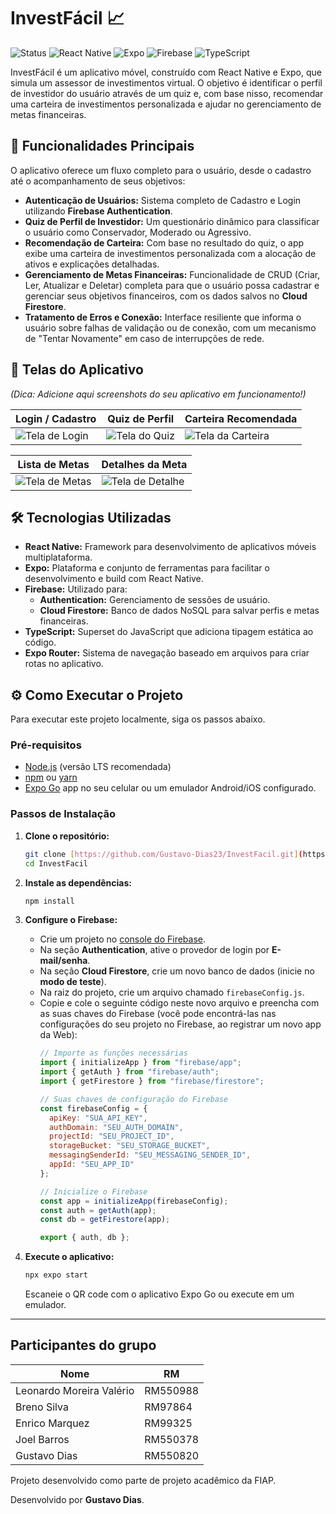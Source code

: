 # InvestFácil 📈

![Status](https://img.shields.io/badge/status-em%20desenvolvimento-yellow)
![React Native](https://img.shields.io/badge/React%20Native-61DAFB?logo=react&logoColor=black)
![Expo](https://img.shields.io/badge/Expo-000020?logo=expo&logoColor=white)
![Firebase](https://img.shields.io/badge/Firebase-FFCA28?logo=firebase&logoColor=black)
![TypeScript](https://img.shields.io/badge/TypeScript-3178C6?logo=typescript&logoColor=white)

InvestFácil é um aplicativo móvel, construído com React Native e Expo, que simula um assessor de investimentos virtual. O objetivo é identificar o perfil de investidor do usuário através de um quiz e, com base nisso, recomendar uma carteira de investimentos personalizada e ajudar no gerenciamento de metas financeiras.

## 🚀 Funcionalidades Principais

O aplicativo oferece um fluxo completo para o usuário, desde o cadastro até o acompanhamento de seus objetivos:

* **Autenticação de Usuários:** Sistema completo de Cadastro e Login utilizando **Firebase Authentication**.
* **Quiz de Perfil de Investidor:** Um questionário dinâmico para classificar o usuário como Conservador, Moderado ou Agressivo.
* **Recomendação de Carteira:** Com base no resultado do quiz, o app exibe uma carteira de investimentos personalizada com a alocação de ativos e explicações detalhadas.
* **Gerenciamento de Metas Financeiras:** Funcionalidade de CRUD (Criar, Ler, Atualizar e Deletar) completa para que o usuário possa cadastrar e gerenciar seus objetivos financeiros, com os dados salvos no **Cloud Firestore**.
* **Tratamento de Erros e Conexão:** Interface resiliente que informa o usuário sobre falhas de validação ou de conexão, com um mecanismo de "Tentar Novamente" em caso de interrupções de rede.

## 📱 Telas do Aplicativo

*(Dica: Adicione aqui screenshots do seu aplicativo em funcionamento!)*

| Login / Cadastro                               | Quiz de Perfil                                     | Carteira Recomendada                           |
| ---------------------------------------------- | -------------------------------------------------- | ---------------------------------------------- |
| ![Tela de Login](URL_DA_SUA_IMAGEM_DE_LOGIN_AQUI) | ![Tela do Quiz](URL_DA_SUA_IMAGEM_DO_QUIZ_AQUI) | ![Tela da Carteira](URL_DA_SUA_IMAGEM_DA_CARTEIRA_AQUI) |

| Lista de Metas                                 | Detalhes da Meta                                   |
| ---------------------------------------------- | -------------------------------------------------- |
| ![Tela de Metas](URL_DA_SUA_IMAGEM_DE_METAS_AQUI) | ![Tela de Detalhe](URL_DA_SUA_IMAGEM_DE_DETALHE_AQUI) |


## 🛠️ Tecnologias Utilizadas

* **React Native:** Framework para desenvolvimento de aplicativos móveis multiplataforma.
* **Expo:** Plataforma e conjunto de ferramentas para facilitar o desenvolvimento e build com React Native.
* **Firebase:** Utilizado para:
    * **Authentication:** Gerenciamento de sessões de usuário.
    * **Cloud Firestore:** Banco de dados NoSQL para salvar perfis e metas financeiras.
* **TypeScript:** Superset do JavaScript que adiciona tipagem estática ao código.
* **Expo Router:** Sistema de navegação baseado em arquivos para criar rotas no aplicativo.

## ⚙️ Como Executar o Projeto

Para executar este projeto localmente, siga os passos abaixo.

### Pré-requisitos

* [Node.js](https://nodejs.org/en/) (versão LTS recomendada)
* [npm](https://www.npmjs.com/) ou [yarn](https://yarnpkg.com/)
* [Expo Go](https://expo.dev/go) app no seu celular ou um emulador Android/iOS configurado.

### Passos de Instalação

1.  **Clone o repositório:**
    ```bash
    git clone [https://github.com/Gustavo-Dias23/InvestFacil.git](https://github.com/Gustavo-Dias23/InvestFacil.git)
    cd InvestFacil
    ```

2.  **Instale as dependências:**
    ```bash
    npm install
    ```

3.  **Configure o Firebase:**
    * Crie um projeto no [console do Firebase](https://firebase.google.com/).
    * Na seção **Authentication**, ative o provedor de login por **E-mail/senha**.
    * Na seção **Cloud Firestore**, crie um novo banco de dados (inicie no **modo de teste**).
    * Na raiz do projeto, crie um arquivo chamado `firebaseConfig.js`.
    * Copie e cole o seguinte código neste novo arquivo e preencha com as suas chaves do Firebase (você pode encontrá-las nas configurações do seu projeto no Firebase, ao registrar um novo app da Web):
        ```javascript
        // Importe as funções necessárias
        import { initializeApp } from "firebase/app";
        import { getAuth } from "firebase/auth";
        import { getFirestore } from "firebase/firestore";

        // Suas chaves de configuração do Firebase
        const firebaseConfig = {
          apiKey: "SUA_API_KEY",
          authDomain: "SEU_AUTH_DOMAIN",
          projectId: "SEU_PROJECT_ID",
          storageBucket: "SEU_STORAGE_BUCKET",
          messagingSenderId: "SEU_MESSAGING_SENDER_ID",
          appId: "SEU_APP_ID"
        };

        // Inicialize o Firebase
        const app = initializeApp(firebaseConfig);
        const auth = getAuth(app);
        const db = getFirestore(app);

        export { auth, db };
        ```

4.  **Execute o aplicativo:**
    ```bash
    npx expo start
    ```
    Escaneie o QR code com o aplicativo Expo Go ou execute em um emulador.

---

## Participantes do grupo
| Nome                 | RM      |
| -------------------- | ------- |
| Leonardo Moreira Valério | RM550988  |
| Breno Silva   | RM97864    |
| Enrico Marquez   | RM99325    |
| Joel Barros   | RM550378   |
| Gustavo Dias   | RM550820  |


Projeto desenvolvido como parte de projeto acadêmico da FIAP.

Desenvolvido por **Gustavo Dias**.